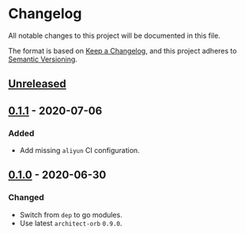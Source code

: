 # Changelog

All notable changes to this project will be documented in this file.

The format is based on [Keep a Changelog](https://keepachangelog.com/en/1.0.0/),
and this project adheres to [Semantic Versioning](https://semver.org/spec/v2.0.0.html).



## [Unreleased]

## [0.1.1] - 2020-07-06

### Added

- Add missing `aliyun` CI configuration.

## [0.1.0] - 2020-06-30

### Changed

- Switch from `dep` to go modules.
- Use latest `architect-orb` `0.9.0`.

[Unreleased]: https://github.com/giantswarm/k8s-api-healthz/compare/v0.1.1...HEAD
[0.1.1]: https://github.com/giantswarm/k8s-api-healthz/compare/v0.1.0...v0.1.1
[0.1.0]: https://github.com/giantswarm/k8s-api-healthz/releases/tag/v0.1.0
